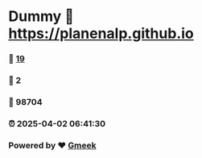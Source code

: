# Dummy :link: https://planenalp.github.io 
### :page_facing_up: [19](https://planenalp.github.io/tag.html) 
### :speech_balloon: 2 
### :hibiscus: 98704 
### :alarm_clock: 2025-04-02 06:41:30 
### Powered by :heart: [Gmeek](https://github.com/Meekdai/Gmeek)
